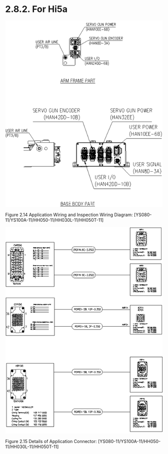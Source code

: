 ﻿# 2.8.2. For Hi5a

![](../../_assets/그림_2.14_어플리케이션용_배선_및_배관도.png)

Figure 2.14 Application Wiring and Inspection Wiring Diagram: [YS080-11/YS100A-11/HH050-11/HH030L-11/HH050T-11]

![](../../_assets/그림_2.15_어플리케이션_커넥터_상세.png)

Figure 2.15 Details of Application Connector: [YS080-11/YS100A-11/HH050-11/HH030L-11/HH050T-11]
